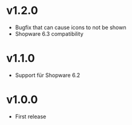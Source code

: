 # v1.2.0
- Bugfix that can cause icons to not be shown
- Shopware 6.3 compatibility

# v1.1.0
- Support für Shopware 6.2

# v1.0.0
- First release
